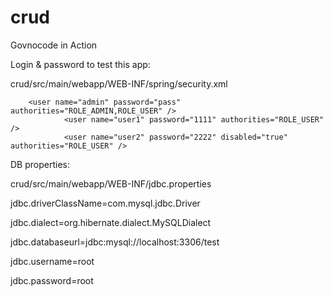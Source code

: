 # crud

Govnocode in Action



Login & password to test this app:

crud/src/main/webapp/WEB-INF/spring/security.xml

        <user name="admin" password="pass" authorities="ROLE_ADMIN,ROLE_USER" />
				<user name="user1" password="1111" authorities="ROLE_USER" />
				<user name="user2" password="2222" disabled="true" authorities="ROLE_USER" />
				

DB properties:
				
crud/src/main/webapp/WEB-INF/jdbc.properties

jdbc.driverClassName=com.mysql.jdbc.Driver

jdbc.dialect=org.hibernate.dialect.MySQLDialect

jdbc.databaseurl=jdbc:mysql://localhost:3306/test

jdbc.username=root

jdbc.password=root
